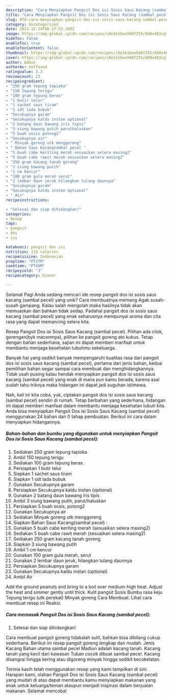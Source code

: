 ```yaml
---
description: "Cara Menyiapkan Pangsit Dos isi Sosis Saus Kacang (sambal pecel) yang Enak, Sempurna"
title: "Cara Menyiapkan Pangsit Dos isi Sosis Saus Kacang (sambal pecel) yang Enak, Sempurna"
slug: 878-cara-menyiapkan-pangsit-dos-isi-sosis-saus-kacang-sambal-pecel-yang-enak-sempurna
category: Uncategorized
date: 2022-12-24T06:37:53.349Z
image: https://img-global.cpcdn.com/recipes/c8e3e1bee9407255/680x482cq70/pangsit-dos-isi-sosis-saus-kacang-sambal-pecel-foto-resep-utama.jpg
hideToc: false
enableToc: true
enableTocContent: false
thumbnail: https://img-global.cpcdn.com/recipes/c8e3e1bee9407255/680x482cq70/pangsit-dos-isi-sosis-saus-kacang-sambal-pecel-foto-resep-utama.jpg
cover: https://img-global.cpcdn.com/recipes/c8e3e1bee9407255/680x482cq70/pangsit-dos-isi-sosis-saus-kacang-sambal-pecel-foto-resep-utama.jpg
author: Admin
authorAv: notfound
ratingvalue: 3.3
reviewcount: 23
recipeingredient:
- "250 gram tepung tapioka"
- "150 tepung terigu"
- "100 gram tepung beras"
- "1 butir telur"
- "1 sachet saus tiram"
- "1 sdt lada bubuk"
- "Secukupnya garam"
- "Secukupnya kaldu instan optional"
- "2 batang daun bawang iris tipis"
- "3 siung bawang putih paruthaluskan"
- "5 buah sosis potong2"
- "Secukupnya air"
- " Minyak goreng utk menggoreng"
- " Bahan Saus Kacangsambal pecel "
- "5 buah cabe keriting merah sesuaikan selera masing2"
- "5 buah cabe rawit merah sesuaikan selera masing2"
- "250 gram kacang tanah goreng"
- "3 siung bawang putih"
- "1 cm kencur"
- "100 gram gula merah serut"
- "2 lembar daun jeruk hilangkan tulang daunnya"
- "Secukupnya garam"
- "Secukupnya kaldu instan optional"
- " Air"
recipeinstructions:

- "Selesai dan siap dihidangkan!"
categories:
- Resep
tags:
- pangsit
- dos
- isi

katakunci: pangsit dos isi 
nutrition: 114 calories
recipecuisine: Indonesian
preptime: "PT27M"
cooktime: "PT49M"
recipeyield: "3"
recipecategory: Dinner

---
```



Selamat Pagi Anda sedang mencari ide resep pangsit dos isi sosis saus kacang (sambal pecel) yang unik? Cara membuatnya memang Agak susah-susah gampang. Kalau salah mengolah maka hasilnya tidak akan memuaskan dan bahkan tidak sedap. Padahal pangsit dos isi sosis saus kacang (sambal pecel) yang enak seharusnya mempunyai aroma dan cita rasa yang dapat memancing selera kita.


Resep Pangsit Dos isi Sosis Saus Kacang (sambal pecel). Pilihan ada cilok, gorengan(byk macemnya), pilihan ke pangsit goreng ato kukus. Tetap dengan bahan sederhana, sajian ini dapat memberi manfaat untuk membantu menjaga kesehatan tubuhmu sekeluarga.

Banyak hal yang sedikit banyak mempengaruhi kualitas rasa dari pangsit dos isi sosis saus kacang (sambal pecel), pertama dari jenis bahan, kedua pemilihan bahan segar sampai cara membuat dan menghidangkannya. Tidak usah pusing kalau hendak menyiapkan pangsit dos isi sosis saus kacang (sambal pecel) yang enak di mana pun kamu berada, karena asal sudah tahu triknya maka hidangan ini dapat jadi suguhan istimewa.


Nah, kali ini kita coba, yuk, ciptakan pangsit dos isi sosis saus kacang (sambal pecel) sendiri di rumah. Tetap berbahan yang sederhana, hidangan ini dapat memberi manfaat dalam membantu menjaga kesehatan tubuh kita. Anda bisa menyiapkan Pangsit Dos isi Sosis Saus Kacang (sambal pecel) menggunakan 24 bahan dan 0 tahap pembuatan. Berikut ini cara dalam menyiapkan hidangannya.

<!--inarticleads1-->

##### Bahan-bahan dan bumbu yang digunakan untuk menyiapkan Pangsit Dos isi Sosis Saus Kacang (sambal pecel):

1. Sediakan 250 gram tepung tapioka
1. Ambil 150 tepung terigu
1. Sediakan 100 gram tepung beras
1. Persiapkan 1 butir telur
1. Siapkan 1 sachet saus tiram
1. Siapkan 1 sdt lada bubuk
1. Gunakan Secukupnya garam
1. Persiapkan Secukupnya kaldu instan (optional)
1. Gunakan 2 batang daun bawang iris tipis
1. Ambil 3 siung bawang putih, parut/haluskan
1. Persiapkan 5 buah sosis, potong2
1. Gunakan Secukupnya air
1. Sediakan  Minyak goreng utk menggoreng
1. Siapkan  Bahan Saus Kacang(sambal pecel) :
1. Gunakan 5 buah cabe keriting merah (sesuaikan selera masing2)
1. Sediakan 5 buah cabe rawit merah (sesuaikan selera masing2)
1. Sediakan 250 gram kacang tanah goreng
1. Siapkan 3 siung bawang putih
1. Ambil 1 cm kencur
1. Gunakan 100 gram gula merah, serut
1. Gunakan 2 lembar daun jeruk, hilangkan tulang daunnya
1. Persiapkan Secukupnya garam
1. Gunakan Secukupnya kaldu instan (optional)
1. Ambil  Air


Add the ground peanuts and bring to a boil over medium-high heat. Adjust the heat and simmer gently until thick. Kulit pangsit Sosis Bumbu rasa keju Tepung terigu (utk perekat) Minyak goreng Cara Membuat. Lihat cara membuat resep ini Reaksi. 

<!--inarticleads2-->

##### Cara memasak Pangsit Dos isi Sosis Saus Kacang (sambal pecel):


1. Selesai dan siap dihidangkan!

Cara membuat pangsit goreng tidakalah sulit, bahkan bisa dibilang cukup sederhana. Berikut ini resep pangsit goreng lengkap dan mudah. Jenis Kacang Bahan utama sambal pecel Madiun adalah kacang tanah. Kacang tanah yang kecil dari kawasan Tuban cocok dibuat sambal pecel. Kacang disangrai hingga kering atau digoreng minyak hingga sedikit kecokelatan. 

Terima kasih telah menggunakan resep yang kami tampilkan di sini. Harapan kami, olahan Pangsit Dos isi Sosis Saus Kacang (sambal pecel) yang mudah di atas dapat membantu kamu menyiapkan makanan yang enak untuk keluarga/teman ataupun menjadi inspirasi dalam berjualan makanan. Selamat mencoba!
